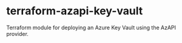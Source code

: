 # terraform-azapi-key-vault
Terraform module for deploying an Azure Key Vault using the AzAPI provider.

